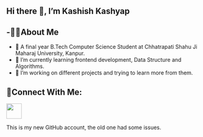 Hi there 👋, I’m Kashish Kashyap
-
-🙋‍♀️About Me
-
- 🌱 A final year B.Tech Computer Science Student at Chhatrapati Shahu Ji Maharaj University, Kanpur.
- 🌱 I’m currently learning frontend development, Data Structure and Algorithms.
- 🌱 I’m working on different projects and trying to learn more from them.

🔗Connect With Me:
-
<a href="https://www.linkedin.com/in/kashish-kashyap-64b133213/"><img src="https://cdn-icons-png.flaticon.com/128/3536/3536505.png" width="40" alt=""></a>


This is my new GitHub account, the old one had some issues.
